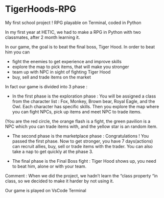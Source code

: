 # TigerHoods-RPG
My first school project ! RPG playable on Terminal, coded in Python

In my first year at HETIC, we had to make a RPG in Python with two classmates, after 2 month learning it. 

In our game, the goal is to beat the final boss, Tiger Hood. In order to beat him you can
-	fight the enemies to get experience and improve skills 
-	explore the map to pick items, that will make you stronger
-	team up with NPC in sight of fighting Tiger Hood
-	buy, sell and trade items on the market

In fact our game is divided into 3 phase :
-	In the first phase is the exploration phase :
You will be assigned a class from the character list : Fox, Monkey, Brown bear, Royal Eagle, and the Owl. Each character has specific skills. Then you explore the map where you can fight NPCs, pick up items and meet NPC to trade items.
 
(You are the red circle, the orange flash is a fight, the green pavilion is a NPC which you can trade items with, and the yellow star is an random item.










-	The second phase is the marketplace phase :
Congratulations ! You passed the first phase. Now to get stronger, you have 7 days(actions) can recruit allies, buy, sell or trade items with the trader. You can also take a nap to get quickly at the phase 3.

 
        
-	The final phase is the Final Boss fight : 
Tiger Hood shows up, you need to beat him, alone or with your team.

Comment : 
When we did the project, we hadn’t learn the “class property “in class, so we decided to make it harder by not using it.


Our game is played on VsCode Terminal
